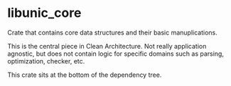 # libunic_core

Crate that contains core data structures and their basic manuplications.

This is the central piece in Clean Architecture.
Not really application agnostic,
but does not contain logic for specific domains such as parsing, optimization, checker, etc.

This crate sits at the bottom of the dependency tree.
